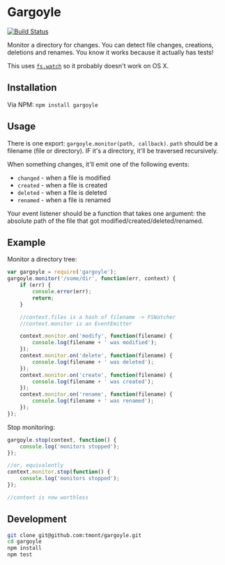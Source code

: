 # Gargoyle

[![Build Status](https://travis-ci.org/tmont/gargoyle.png)](https://travis-ci.org/tmont/gargoyle)

Monitor a directory for changes. You can detect file changes, creations,
deletions and renames. You know it works because it actually has tests!

This uses [`fs.watch`](http://nodejs.org/api/fs.html#fs_fs_watch_filename_options_listener)
so it probably doesn't work on OS X.

## Installation
Via NPM: `npm install gargoyle`

## Usage
There is one export: `gargoyle.monitor(path, callback)`. `path` should
be a filename (file or directory). IF it's a directory, it'll be traversed
recursively.

When something changes, it'll emit one of the following events:

* `changed` - when a file is modified
* `created` - when a file is created
* `deleted` - when a file is deleted
* `renamed` - when a file is renamed

Your event listener should be a function that takes one argument: the
absolute path of the file that got modified/created/deleted/renamed.

## Example
Monitor a directory tree:

```javascript
var gargoyle = require('gargoyle');
gargoyle.monitor('/some/dir', function(err, context) {
	if (err) {
		console.error(err);
		return;
	}

	//context.files is a hash of filename -> FSWatcher
	//context.monitor is an EventEmitter

	context.monitor.on('modify', function(filename) {
		console.log(filename + ' was modified');
	});
	context.monitor.on('delete', function(filename) {
        console.log(filename + ' was deleted');
    });
    context.monitor.on('create', function(filename) {
        console.log(filename + ' was created');
    });
    context.monitor.on('rename', function(filename) {
        console.log(filename + ' was renamed');
    });
});
```

Stop monitoring:
```javascript
gargoyle.stop(context, function() {
	console.log('monitors stopped');
});

//or, equivalently
context.monitor.stop(function() {
	console.log('monitors stopped');
});

//context is now worthless
```

## Development
```bash
git clone git@github.com:tmont/gargoyle.git
cd gargoyle
npm install
npm test
```
